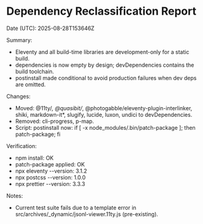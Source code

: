 # Dependency Reclassification Report

Date (UTC): 2025-08-28T153646Z

Summary:
- Eleventy and all build-time libraries are development-only for a static build.
- dependencies is now empty by design; devDependencies contains the build toolchain.
- postinstall made conditional to avoid production failures when dev deps are omitted.

Changes:
- Moved: @11ty/*, @quasibit/*, @photogabble/eleventy-plugin-interlinker, shiki, markdown-it*, slugify, lucide, luxon, undici to devDependencies.
- Removed: cli-progress, p-map.
- Script: postinstall now: if [ -x node_modules/.bin/patch-package ]; then patch-package; fi

Verification:
- npm install: OK
- patch-package applied: OK
- npx eleventy --version: 3.1.2
- npx postcss --version: 1.0.0
- npx prettier --version: 3.3.3

Notes:
- Current test suite fails due to a template error in src/archives/_dynamic/jsonl-viewer.11ty.js (pre-existing).
